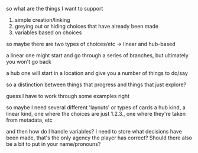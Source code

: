 so what are the things I want to support

1. simple creation/linking
2. greying out or hiding choices that have already been made
3. variables based on choices

so maybe there are two types of choices/etc -> linear and hub-based

a linear one might start and go through a series of branches, but ultimately you won't go back

a hub one will start in a location and give you a number of things to do/say

so a distinction between things that progress and things that just explore?

guess I have to work through some examples right

so maybe I need several different 'layouts' or types of cards
a hub kind, a linear kind, one where the choices are just 1.2.3., one where they're taken from metadata, etc

and then how do I handle variables?
I need to store what decisions have been made, that's the only agency the player has correct? Should there also be a bit to put in your name/pronouns?